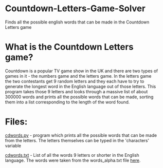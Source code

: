 # Countdown-Letters-Game-Solver
Finds all the possible english words that can be made in the Countdown Letters game

# What is the Countdown Letters game?
Countdown is a popular TV game show in the UK and there are two types of games in it - the numbers game and the letters game. In the letters game the two contestants get 9 random letters and they each have to try to generate the longest word in the English language out of those letters.
This program takes those 9 letters and looks through a massive list of about 300000 words and prints all the possible words that can be made, sorting them into a list corresponding to the length of the word found.

# Files:
[cdwords.py](cdwords.py) - program which prints all the possible words that can be made from the letters. The letters themselves can be typed in the 'characters' variable

[cdwords.txt](cdwords.txt) - List of all the words 9 letters or shorter in the English language. The words were taken from the words_alpha.txt file [here](https://github.com/dwyl/english-words).
